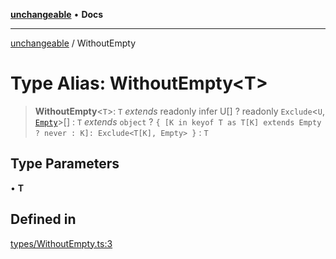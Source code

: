 [**unchangeable**](../README.md) • **Docs**

***

[unchangeable](../README.md) / WithoutEmpty

# Type Alias: WithoutEmpty\<T\>

> **WithoutEmpty**\<`T`\>: `T` *extends* readonly infer U[] ? readonly `Exclude`\<`U`, [`Empty`](Empty.md)\>[] : `T` *extends* `object` ? `{ [K in keyof T as T[K] extends Empty ? never : K]: Exclude<T[K], Empty> }` : `T`

## Type Parameters

• **T**

## Defined in

[types/WithoutEmpty.ts:3](https://github.com/nevoland/unchangeable/blob/90aff8eb074821c44b2befe353f53ae1546bb16f/lib/types/WithoutEmpty.ts#L3)
